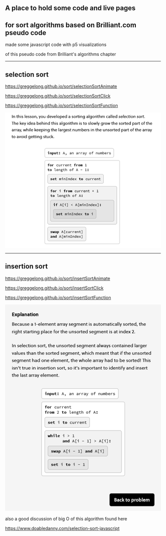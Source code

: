## A place to hold some code and live pages
## for sort algorithms based on Brilliant.com pseudo code


made some javascript code with p5 visualizations

of this pseudo code from Brilliant's algorithms chapter

---------
## selection sort

https://greggelong.github.io/sort/selectionSortAnimate


https://greggelong.github.io/sort/selectionSortClick


https://greggelong.github.io/sort/selectionSortFunction


![selectionSortBrilliant.png](selectionSortBrilliant.png)



----
## insertion sort


https://greggelong.github.io/sort/insertSortAnimate

https://greggelong.github.io/sort/insertSortClick

https://greggelong.github.io/sort/insertSortFunction


![insertSortBrilliant.png](insertSortBrilliant.png)




also a good discussion of big O of this algorithm found here

https://www.doabledanny.com/selection-sort-javascript




